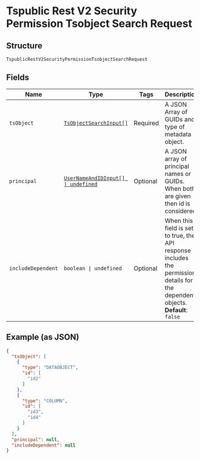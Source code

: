 
# Tspublic Rest V2 Security Permission Tsobject Search Request

## Structure

`TspublicRestV2SecurityPermissionTsobjectSearchRequest`

## Fields

| Name | Type | Tags | Description |
|  --- | --- | --- | --- |
| `tsObject` | [`TsObjectSearchInput[]`](../../doc/models/ts-object-search-input.md) | Required | A JSON Array of GUIDs and type of metadata object. |
| `principal` | [`UserNameAndIDInput[] \| undefined`](../../doc/models/user-name-and-id-input.md) | Optional | A JSON array of principal names or GUIDs. When both are given then id is considered. |
| `includeDependent` | `boolean \| undefined` | Optional | When this field is set to true, the API response includes the permission details for the dependent objects.<br>**Default**: `false` |

## Example (as JSON)

```json
{
  "tsObject": [
    {
      "type": "DATAOBJECT",
      "id": [
        "id2"
      ]
    },
    {
      "type": "COLUMN",
      "id": [
        "id3",
        "id4"
      ]
    }
  ],
  "principal": null,
  "includeDependent": null
}
```

